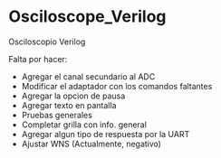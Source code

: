 # Osciloscope_Verilog
Osciloscopio Verilog  

Falta por hacer:  

* Agregar el canal secundario al ADC
* Modificar el adaptador con los comandos faltantes
* Agregar la opcion de pausa
* Agregar texto en pantalla
* Pruebas generales
* Completar grilla con info. general
* Agregar algun tipo de respuesta por la UART
* Ajustar WNS (Actualmente, negativo)